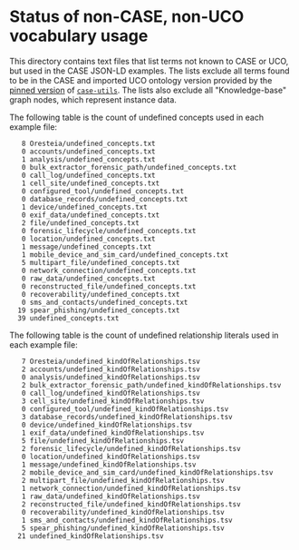 # Status of non-CASE, non-UCO vocabulary usage

This directory contains text files that list terms not known to CASE or UCO, but used in the CASE JSON-LD examples.  The lists exclude all terms found to be in the CASE and imported UCO ontology version provided by the [pinned version](https://github.com/casework/CASE-Examples/blob/master/requirements.txt) of [`case-utils`](https://pypi.org/project/case-utils/).  The lists also exclude all "Knowledge-base" graph nodes, which represent instance data.

The following table is the count of undefined concepts used in each example file:

```
   8 Oresteia/undefined_concepts.txt
   0 accounts/undefined_concepts.txt
   1 analysis/undefined_concepts.txt
   0 bulk_extractor_forensic_path/undefined_concepts.txt
   0 call_log/undefined_concepts.txt
   1 cell_site/undefined_concepts.txt
   0 configured_tool/undefined_concepts.txt
   0 database_records/undefined_concepts.txt
   1 device/undefined_concepts.txt
   0 exif_data/undefined_concepts.txt
   2 file/undefined_concepts.txt
   0 forensic_lifecycle/undefined_concepts.txt
   0 location/undefined_concepts.txt
   1 message/undefined_concepts.txt
   1 mobile_device_and_sim_card/undefined_concepts.txt
   5 multipart_file/undefined_concepts.txt
   0 network_connection/undefined_concepts.txt
   0 raw_data/undefined_concepts.txt
   0 reconstructed_file/undefined_concepts.txt
   0 recoverability/undefined_concepts.txt
   0 sms_and_contacts/undefined_concepts.txt
  19 spear_phishing/undefined_concepts.txt
  39 undefined_concepts.txt
```

The following table is the count of undefined relationship literals used in each example file:

```
   7 Oresteia/undefined_kindOfRelationships.tsv
   2 accounts/undefined_kindOfRelationships.tsv
   0 analysis/undefined_kindOfRelationships.tsv
   2 bulk_extractor_forensic_path/undefined_kindOfRelationships.tsv
   0 call_log/undefined_kindOfRelationships.tsv
   3 cell_site/undefined_kindOfRelationships.tsv
   0 configured_tool/undefined_kindOfRelationships.tsv
   3 database_records/undefined_kindOfRelationships.tsv
   0 device/undefined_kindOfRelationships.tsv
   1 exif_data/undefined_kindOfRelationships.tsv
   5 file/undefined_kindOfRelationships.tsv
   2 forensic_lifecycle/undefined_kindOfRelationships.tsv
   0 location/undefined_kindOfRelationships.tsv
   1 message/undefined_kindOfRelationships.tsv
   2 mobile_device_and_sim_card/undefined_kindOfRelationships.tsv
   2 multipart_file/undefined_kindOfRelationships.tsv
   1 network_connection/undefined_kindOfRelationships.tsv
   1 raw_data/undefined_kindOfRelationships.tsv
   2 reconstructed_file/undefined_kindOfRelationships.tsv
   0 recoverability/undefined_kindOfRelationships.tsv
   1 sms_and_contacts/undefined_kindOfRelationships.tsv
   5 spear_phishing/undefined_kindOfRelationships.tsv
  21 undefined_kindOfRelationships.tsv
```
